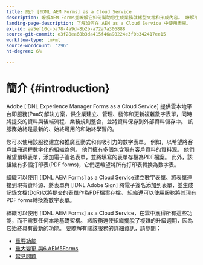 ```yaml
---
title: 簡介 [!DNL AEM Forms] as a Cloud Service
description: 瞭解AEM Forms並瞭解它如何幫助您生成業務就緒型文檔和形成內容。 瞭解平台即服務(PaaS)，以及如何管理企業級數字表單和業務流程，以及將Forms連接到當前資料源。
landing-page-description: 了解如何在 AEM as a Cloud Service 中使用表單。
exl-id: aa5ef10c-ba78-4a9d-8b2b-a72a7a306888
source-git-commit: e3f28ea68b3da415f46a98224e3f0b342417ee15
workflow-type: tm+mt
source-wordcount: '296'
ht-degree: 6%

---
```


# 簡介 {#introduction}

Adobe [!DNL Experience Manager Forms as a Cloud Service] 提供雲本地平台即服務(PaaS)解決方案，供企業建立、管理、發佈和更新複雜數字表單，同時將提交的資料與後端流程、業務規則整合，並將資料保存到外部資料儲存中。 該服務始終是最新的、始終可用的和始終學習的。

您可以使用該服務建立和推廣互動式和有吸引力的數字表單。 例如，以希望將客戶註冊過程數字化的組織為例。 他們擁有多個包含現有客戶資料的資料源。 他們希望預填表單，添加電子簽名表單，並將填寫的表單存檔為PDF檔案。 此外，該組織有多個打印表(PDF forms)，它們還希望將所有打印表轉換為數字表。

組織可以使用 [!DNL AEM Forms] as a Cloud Service建立數字表單、將表單連接到現有資料源、將表單與 [!DNL Adobe Sign] 將電子簽名添加到表單，並生成記錄文檔(DoR)以將提交的表單作為PDF檔案存檔。 組織還可以使用服務將其現有PDF forms轉換為數字表單。

組織可以使用 [!DNL AEM Forms] as a Cloud Service，在雲中獲得所有這些功能，而不需要任何本地基礎架構。 該服務還使組織擺脫了複雜的升級週期，因為它始終具有最新的功能。 要瞭解有關該服務的詳細資訊，請參閱：

* [重要功能](key-features.md)
* [重大變更 與6.AEM5Forms](notable-changes.md)
* [常見問題](faq.md)
